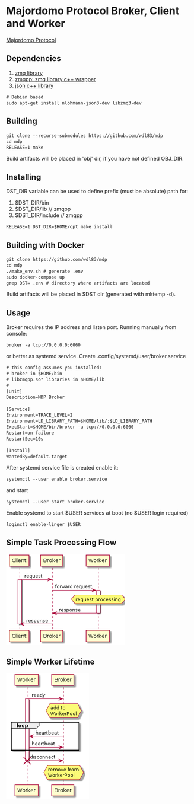 Majordomo Protocol Broker, Client and Worker
==============================================================

[Majordomo Protocol](https://rfc.zeromq.org/spec:7/MDP)

Dependencies
------------
1. [zmq library](http://zeromq.org)
1. [zmqpp: zmq library c++ wrapper](https://github.com/zeromq/zmqpp)
1. [json c++ library](https://github.com/nlohmann/json)

```console
# Debian based
sudo apt-get install nlohmann-json3-dev libzmq3-dev
```

Building
--------

```console
git clone --recurse-submodules https://github.com/wdl83/mdp
cd mdp 
RELEASE=1 make
```
Build artifacts will be placed in 'obj' dir, if you have not defined OBJ_DIR.

Installing
----------

DST_DIR variable can be used to define prefix (must be absolute) path for:

1. $DST_DIR/bin
1. $DST_DIR/lib // zmqpp
1. $DST_DIR/include // zmqpp

```console
RELEASE=1 DST_DIR=$HOME/opt make install
```

Building with Docker
--------------------

```console
git clone https://github.com/wdl83/mdp
cd mdp 
./make_env.sh # generate .env
sudo docker-compose up
grep DST= .env # directory where artifacts are located

````
Build artifacts will be placed in $DST dir (generated with mktemp -d).

Usage
-----
Broker requires the IP address and listen port.
Running manually from console:

```console
broker -a tcp://0.0.0.0:6060
```

or better as systemd service.
Create .config/systemd/user/broker.service

```cosnole
# this config assumes you installed:
# broker in $HOME/bin
# libzmqpp.so* libraries in $HOME/lib
#
[Unit]
Description=MDP Broker

[Service]
Environment=TRACE_LEVEL=2
Environment=LD_LIBRARY_PATH=$HOME/lib/:$LD_LIBRARY_PATH
ExecStart=$HOME/bin/broker -a tcp://0.0.0.0:6060
Restart=on-failure
RestartSec=10s

[Install]
WantedBy=default.target
```

After systemd service file is created enable it:

```console
systemctl --user enable broker.service
```

and start

```console
systemctl --user start broker.service
```

Enable systemd to start $USER services at boot (no $USER login required)

```console
loginctl enable-linger $USER
```

## Simple Task Processing Flow

![diagram](diagrams/simple_request.png)

## Simple Worker Lifetime

![diagram](diagrams/worker_lifetime.png)
